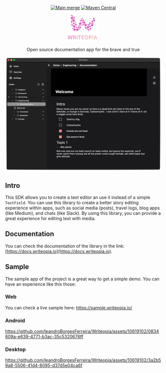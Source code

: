 
<p align="center"  width="100%">
  <a href="https://github.com/leandroBorgesFerreira/Writeopia/actions/workflows/main-merge.yml"><img src="https://github.com/leandroBorgesFerreira/Writeopia/actions/workflows/main-merge.yml/badge.svg" alt="Main merge"></a>
  <a href="https://search.maven.org/artifact/io.writeopia/writeopia-core"><img src="https://img.shields.io/maven-central/v/io.writeopia/writeopia-core" alt="Maven Central"></a>
</p>

<p align="center" width="100%">
  <img 
   src="./images/icon_with_title.svg" alt="Writeopia logo"
   width="100" 
   height="87" 
  />
</p>

<p align="center">Open source documentation app for the brave and true <p/>

<p align="center" width="100%">
  <img 
   src="./images/usage_screenshot.png" alt="Writeopia logo"
  />
</p>


## Intro

This SDK allows you to create a text editor an use it instead of a simple `TextField`. You can use this library to create a better story editing experience within apps, such as social media (posts), travel logs, blog apps (like Medium), and chats (like Slack). By using this library, you can provide a great experience for editing text with media.

## Documentation

You can check the documentation of the library in the link: [https://docs.writeopia.io](https://docs.writeopia.io).

## Sample 
The sample app of the project is a great way to get a simple demo. You can have an experience like this those:
### Web
You can check a live sample here: https://sample.writeopia.io/

### Android
https://github.com/leandroBorgesFerreira/Writeopia/assets/10619102/0834609a-e639-4771-b3ac-35c5320676ff

### Desktop
https://github.com/leandroBorgesFerreira/Writeopia/assets/10619102/3a2b59a8-5506-41d4-8095-d37d5e04ca6f

